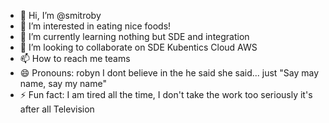 - 👋 Hi, I’m @smitroby
- 👀 I’m interested in eating nice foods!
- 🌱 I’m currently learning nothing but SDE and integration
- 💞️ I’m looking to collaborate on SDE Kubentics Cloud AWS
- 📫 How to reach me teams
- 😄 Pronouns: robyn I dont believe in the he said she said... just "Say may name, say my name" 
- ⚡ Fun fact: I am tired all the time, I don't take the work too seriously it's after all Television 

<!---
smitroby/smitroby is a ✨ special ✨ repository because its `README.md` (this file) appears on your GitHub profile.
You can click the Preview link to take a look at your changes.
--->
